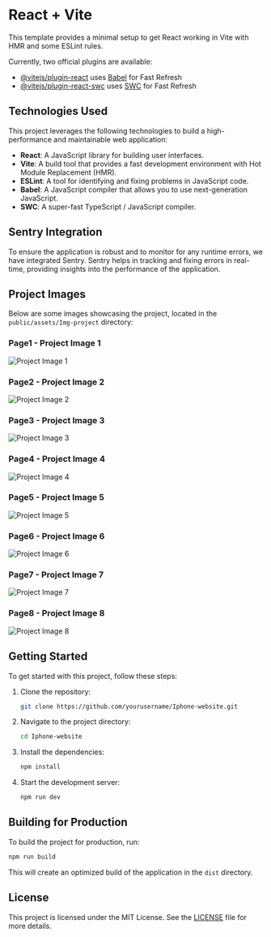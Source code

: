 # React + Vite

This template provides a minimal setup to get React working in Vite with HMR and some ESLint rules.

Currently, two official plugins are available:

- [@vitejs/plugin-react](https://github.com/vitejs/vite-plugin-react/blob/main/packages/plugin-react/README.md) uses [Babel](https://babeljs.io/) for Fast Refresh
- [@vitejs/plugin-react-swc](https://github.com/vitejs/vite-plugin-react-swc) uses [SWC](https://swc.rs/) for Fast Refresh

## Technologies Used

This project leverages the following technologies to build a high-performance and maintainable web application:

- **React**: A JavaScript library for building user interfaces.
- **Vite**: A build tool that provides a fast development environment with Hot Module Replacement (HMR).
- **ESLint**: A tool for identifying and fixing problems in JavaScript code.
- **Babel**: A JavaScript compiler that allows you to use next-generation JavaScript.
- **SWC**: A super-fast TypeScript / JavaScript compiler.

## Sentry Integration

To ensure the application is robust and to monitor for any runtime errors, we have integrated Sentry. Sentry helps in tracking and fixing errors in real-time, providing insights into the performance of the application.

## Project Images

Below are some images showcasing the project, located in the `public/assets/Img-project` directory:
### Page1 - Project Image 1
![Project Image 1](public/assets/Img-project/image1.png)

### Page2 - Project Image 2
![Project Image 2](public/assets/Img-project/image2.png)

### Page3 - Project Image 3
![Project Image 3](public/assets/Img-project/image3.png)

### Page4 - Project Image 4
![Project Image 4](public/assets/Img-project/image4.png)

### Page5 - Project Image 5
![Project Image 5](public/assets/Img-project/image5.png)

### Page6 - Project Image 6
![Project Image 6](public/assets/Img-project/image6.png)

### Page7 - Project Image 7
![Project Image 7](public/assets/Img-project/image7.png)

### Page8 - Project Image 8
![Project Image 8](public/assets/Img-project/image8.png)

## Getting Started

To get started with this project, follow these steps:

1. Clone the repository:
    ```sh
    git clone https://github.com/yourusername/Iphone-website.git
    ```
2. Navigate to the project directory:
    ```sh
    cd Iphone-website
    ```
3. Install the dependencies:
    ```sh
    npm install
    ```
4. Start the development server:
    ```sh
    npm run dev
    ```

## Building for Production

To build the project for production, run:
```sh
npm run build
```

This will create an optimized build of the application in the `dist` directory.

## License

This project is licensed under the MIT License. See the [LICENSE](LICENSE) file for more details.
